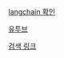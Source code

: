 [langchain 확인](https://github.com/sudarshan-koirala/youtube-stuffs/tree/main/chainlit)

[유투브](https://www.youtube.com/watch?v=MCHOam13JSk)

[검색 링크](https://www.youtube.com/results?search_query=langchain+faiss+qdrant&sp=EgIIBA%253D%253D)